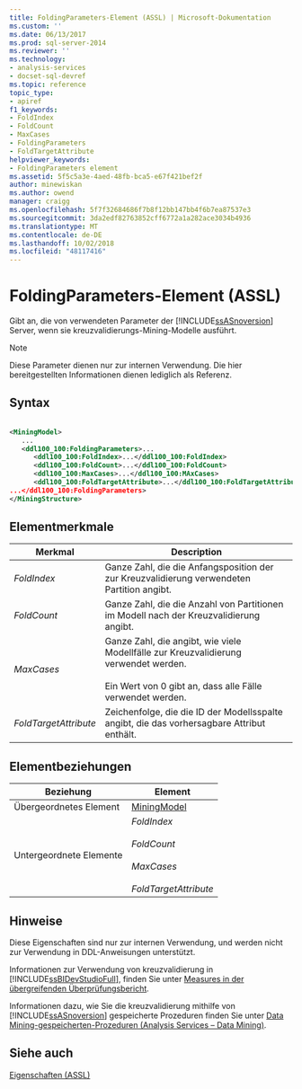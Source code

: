 ```yaml
---
title: FoldingParameters-Element (ASSL) | Microsoft-Dokumentation
ms.custom: ''
ms.date: 06/13/2017
ms.prod: sql-server-2014
ms.reviewer: ''
ms.technology:
- analysis-services
- docset-sql-devref
ms.topic: reference
topic_type:
- apiref
f1_keywords:
- FoldIndex
- FoldCount
- MaxCases
- FoldingParameters
- FoldTargetAttribute
helpviewer_keywords:
- FoldingParameters element
ms.assetid: 5f5c5a3e-4aed-48fb-bca5-e67f421bef2f
author: minewiskan
ms.author: owend
manager: craigg
ms.openlocfilehash: 5f7f32684686f7b8f12bb147bb4f6b7ea87537e3
ms.sourcegitcommit: 3da2edf82763852cff6772a1a282ace3034b4936
ms.translationtype: MT
ms.contentlocale: de-DE
ms.lasthandoff: 10/02/2018
ms.locfileid: "48117416"
---
```

# <a name="foldingparameters-element-assl"></a>FoldingParameters-Element (ASSL)
  Gibt an, die von verwendeten Parameter der [!INCLUDE[ssASnoversion](../../../includes/ssasnoversion-md.md)] Server, wenn sie kreuzvalidierungs-Mining-Modelle ausführt.  
  
> [!NOTE]  
>  Diese Parameter dienen nur zur internen Verwendung. Die hier bereitgestellten Informationen dienen lediglich als Referenz.  
  
## <a name="syntax"></a>Syntax  
  
```xml  
  
<MiningModel>  
   ...  
   <ddl100_100:FoldingParameters>...  
      <ddl100_100:FoldIndex>...</ddl100_100:FoldIndex>  
      <ddl100_100:FoldCount>...</ddl100_100:FoldCount>  
      <ddl100_100:MaxCases>...</ddl100_100:MAxCases>  
      <ddl100_100:FoldTargetAttribute>...</ddl100_100:FoldTargetAttribute  
...</ddl100_100:FoldingParameters>  
</MiningStructure>  
```  
  
## <a name="element-characteristics"></a>Elementmerkmale  
  
|Merkmal|Description|  
|--------------------|-----------------|  
|*FoldIndex*|Ganze Zahl, die die Anfangsposition der zur Kreuzvalidierung verwendeten Partition angibt.|  
|*FoldCount*|Ganze Zahl, die die Anzahl von Partitionen im Modell nach der Kreuzvalidierung angibt.|  
|*MaxCases*|Ganze Zahl, die angibt, wie viele Modellfälle zur Kreuzvalidierung verwendet werden.<br /><br /> Ein Wert von 0 gibt an, dass alle Fälle verwendet werden.|  
|*FoldTargetAttribute*|Zeichenfolge, die die ID der Modellsspalte angibt, die das vorhersagbare Attribut enthält.|  
  
## <a name="element-relationships"></a>Elementbeziehungen  
  
|Beziehung|Element|  
|------------------|-------------|  
|Übergeordnetes Element|[MiningModel](../objects/miningmodel-element-assl.md)|  
|Untergeordnete Elemente|*FoldIndex*<br /><br /> *FoldCount*<br /><br /> *MaxCases*<br /><br /> *FoldTargetAttribute*|  
  
## <a name="remarks"></a>Hinweise  
 Diese Eigenschaften sind nur zur internen Verwendung, und werden nicht zur Verwendung in DDL-Anweisungen unterstützt.  
  
 Informationen zur Verwendung von kreuzvalidierung in [!INCLUDE[ssBIDevStudioFull](../../../includes/ssbidevstudiofull-md.md)], finden Sie unter [Measures in der übergreifenden Überprüfungsbericht](../../data-mining/measures-in-the-cross-validation-report.md).  
  
 Informationen dazu, wie Sie die kreuzvalidierung mithilfe von [!INCLUDE[ssASnoversion](../../../includes/ssasnoversion-md.md)] gespeicherte Prozeduren finden Sie unter [Data Mining-gespeicherten-Prozeduren &#40;Analysis Services – Data Mining&#41;](/sql/analysis-services/data-mining/data-mining-stored-procedures-analysis-services-data-mining).  
  
## <a name="see-also"></a>Siehe auch  
 [Eigenschaften &#40;ASSL&#41;](properties-assl.md)  
  
  
